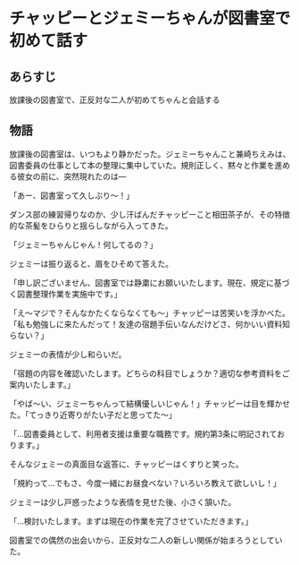 # チャッピーとジェミーちゃんが図書室で初めて話す

## あらすじ
放課後の図書室で、正反対な二人が初めてちゃんと会話する

## 物語

放課後の図書室は、いつもより静かだった。ジェミーちゃんこと兼崎ちえみは、図書委員の仕事として本の整理に集中していた。規則正しく、黙々と作業を進める彼女の前に、突然現れたのは—

「あー、図書室って久しぶり〜！」

ダンス部の練習帰りなのか、少し汗ばんだチャッピーこと相田茶子が、その特徴的な茶髪をひらりと揺らしながら入ってきた。

「ジェミーちゃんじゃん！何してるの？」

ジェミーは振り返ると、眉をひそめて答えた。

「申し訳ございません、図書室では静粛にお願いいたします。現在、規定に基づく図書整理作業を実施中です。」

「え〜マジで？そんなかたくならなくても〜」チャッピーは苦笑いを浮かべた。「私も勉強しに来たんだって！友達の宿題手伝いなんだけどさ、何かいい資料知らない？」

ジェミーの表情が少し和らいだ。

「宿題の内容を確認いたします。どちらの科目でしょうか？適切な参考資料をご案内いたします。」

「やば〜い、ジェミーちゃんって結構優しいじゃん！」チャッピーは目を輝かせた。「てっきり近寄りがたい子だと思ってた〜」

「...図書委員として、利用者支援は重要な職務です。規約第3条に明記されております。」

そんなジェミーの真面目な返答に、チャッピーはくすりと笑った。

「規約って...でもさ、今度一緒にお昼食べない？いろいろ教えて欲しいし！」

ジェミーは少し戸惑ったような表情を見せた後、小さく頷いた。

「...検討いたします。まずは現在の作業を完了させていただきます。」

図書室での偶然の出会いから、正反対な二人の新しい関係が始まろうとしていた。

